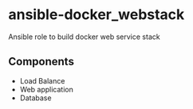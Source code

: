 # ansible-docker_webstack
Ansible role to build docker web service stack

Components
-----------
- Load Balance
- Web application
- Database
